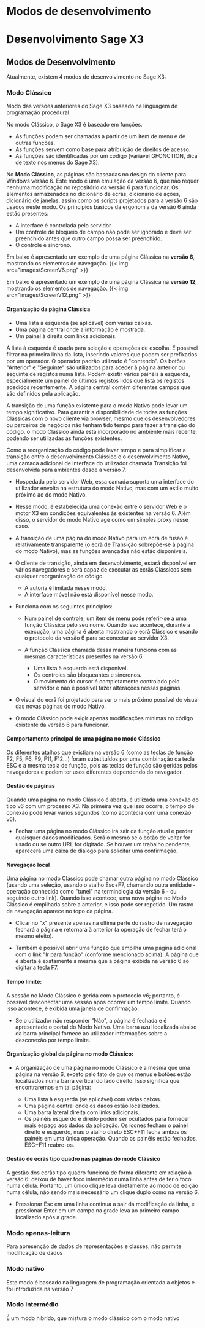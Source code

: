 # Modos de desenvolvimento

# Desenvolvimento Sage X3

## Modos de Desenvolvimento

Atualmente, existem 4 modos de desenvolvimento no Sage X3:
### Modo Clássico

Modo das versões anteriores do Sage X3 baseado na linguagem de programação procedural

No modo Clássico, o Sage X3 é baseado em funções.

- As funções podem ser chamadas a partir de um item de menu e de outras funções.
- As funções servem como base para atribuição de direitos de acesso.
- As funções são identificadas por um código (variável GFONCTION, dica de texto nos menus do Sage X3).

No **Modo Clássico**, as páginas são baseadas no design do cliente para Windows versão 6. Este modo é uma emulação da versão 6, que não requer nenhuma modificação no repositório da versão 6 para funcionar. Os elementos armazenados no dicionário de ecrãs, dicionário de ações, dicionário de janelas, assim como os scripts projetados para a versão 6 são usados neste modo.
Os princípios básicos da ergonomia da versão 6 ainda estão presentes:
- A interface é controlada pelo servidor.
- Um controle de bloqueio de campo não pode ser ignorado e deve ser preenchido antes que outro campo possa ser preenchido.
- O controle é síncrono.

Em baixo é apresentado um exemplo de uma página Clássica na **versão 6**, mostrando os elementos de navegação.
{{< img src="images/ScreenV6.png" >}}

Em baixo é apresentado um exemplo de uma página Clássica na **versão 12**, mostrando os elementos de navegação.
{{< img src="images/ScreenV12.png" >}}

#### Organização da página Clássica

- Uma lista à esquerda (se aplicável) com várias caixas.
- Uma página central onde a informação é mostrada.
- Um painel à direita com links adicionais.

A lista à esquerda é usada para seleção e operações de escolha. É possível filtrar na primeira linha da lista, inserindo valores que podem ser prefixados por um operador. O operador padrão utilizado é "contendo".
Os botões "Anterior" e "Seguinte" são utilizados para aceder à página anterior ou seguinte de registos numa lista.
Podem existir vários painéis à esquerda, especialmente um painel de últimos registos lidos que lista os registos acedidos recentemente.
A página central contém diferentes campos que são definidos pela aplicação.

A transição de uma função existente para o modo Nativo pode levar um tempo significativo. Para garantir a disponibilidade de todas as funções Clássicas com o novo cliente via browser, mesmo que os desenvolvedores ou parceiros de negócios não tenham tido tempo para fazer a transição do código, o modo Clássico ainda está incorporado no ambiente mais recente, podendo ser utilizadas as funções existentes.

Como a reorganização do código pode levar tempo e para simplificar a transição entre o desenvolvimento Clássico e o desenvolvimento Nativo, uma camada adicional de interface do utilizador chamada Transição foi desenvolvida para ambientes desde a versão 7.

- Hospedada pelo servidor Web, essa camada suporta uma interface do utilizador envolta na estrutura do modo Nativo, mas com um estilo muito próximo ao do modo Nativo.

- Nesse modo, é estabelecida uma conexão entre o servidor Web e o motor X3 em condições equivalentes às existentes na versão 6. Além disso, o servidor do modo Nativo age como um simples proxy nesse caso.

- A transição de uma página do modo Nativo para um ecrã de fusão é relativamente transparente (o ecrã de Transição sobrepõe-se à página do modo Nativo), mas as funções avançadas não estão disponíveis.

- O cliente de transição, ainda em desenvolvimento, estará disponível em vários navegadores e será capaz de executar as ecrãs Clássicos sem qualquer reorganização de código.
  - A autoria é limitada nesse modo.
  - A interface móvel não está disponível nesse modo.

- Funciona com os seguintes princípios:

  - Num painel de controle, um item de menu pode referir-se a uma função Clássica pelo seu nome. Quando isso acontece, durante a execução, uma página é aberta mostrando o ecrã Clássico e usando o protocolo da versão 6 para se conectar ao servidor X3.

  - A função Clássica chamada dessa maneira funciona com as mesmas características presentes na versão 6.

    - Uma lista à esquerda está disponível.
    - Os controles são bloqueantes e síncronos.
    - O movimento do cursor é completamente controlado pelo servidor e não é possível fazer alterações nessas páginas.

- O visual do ecrã foi projetado para ser o mais próximo possível do visual das novas páginas do modo Nativo.

- O modo Clássico pode exigir apenas modificações mínimas no código existente da versão 6 para funcionar.

#### Comportamento principal de uma página no modo Clássico

Os diferentes atalhos que existiam na versão 6 (como as teclas de função F2, F5, F6, F9, F11, F12...) foram substituídos por uma combinação da tecla ESC e a mesma tecla de função, pois as teclas de função são geridas pelos navegadores e podem ter usos diferentes dependendo do navegador.

#### Gestão de páginas

Quando uma página no modo Clássico é aberta, é utilizada uma conexão do tipo v6 com um processo X3. Na primeira vez que isso ocorre, o tempo de conexão pode levar vários segundos (como acontecia com uma conexão v6).

- Fechar uma página no modo Clássico irá sair da função atual e perder quaisquer dados modificados. Será o mesmo se o botão de voltar for usado ou se outro URL for digitado. Se houver um trabalho pendente, aparecerá uma caixa de diálogo para solicitar uma confirmação.

#### Navegação local

Uma página no modo Clássico pode chamar outra página no modo Clássico (usando uma seleção, usando o atalho Esc+F7, chamando outra entidade - operação conhecida como "tunel" na terminologia da versão 6 - ou seguindo outro link). Quando isso acontece, uma nova página no Modo Clássico é empilhada sobre a anterior, e isso pode ser repetido. Um rastro de navegação aparece no topo da página.

- Clicar no "x" presente apenas na última parte do rastro de navegação fechará a página e retornará à anterior (a operação de fechar terá o mesmo efeito).

- Também é possível abrir uma função que empilha uma página adicional com o link "Ir para função" (conforme mencionado acima). A página que é aberta é exatamente a mesma que a página exibida na versão 6 ao digitar a tecla F7.

#### Tempo limite:

A sessão no Modo Clássico é gerida com o protocolo v6; portanto, é possível desconectar uma sessão após ocorrer um tempo limite. Quando isso acontece, é exibida uma janela de confirmação.

- Se o utilizador não responder "Não", a página é fechada e é apresentado o portal do Modo Nativo. Uma barra azul localizada abaixo da barra principal fornece ao utilizador informações sobre a desconexão por tempo limite.

#### Organização global da página no modo Clássico:

- A organização de uma página no modo Clássico é a mesma que uma página na versão 6, exceto pelo fato de que os menus e botões estão localizados numa barra vertical do lado direito. Isso significa que encontraremos em tal página:

  - Uma lista à esquerda (se aplicável) com várias caixas.
  - Uma página central onde os dados estão localizados.
  - Uma barra lateral direita com links adicionais.
  - Os painéis esquerdo e direito podem ser ocultados para fornecer mais espaço aos dados da aplicação. Os ícones fecham o painel direito e esquerdo, mas o atalho direto ESC+F11 fecha ambos os painéis em uma única operação. Quando os painéis estão fechados, ESC+F11 reabre-os.

#### Gestão de ecrãs tipo quadro nas páginas do modo Clássico

A gestão dos ecrãs tipo quadro funciona de forma diferente em relação à versão 6: deixou de haver foco intermédio numa linha antes de ter o foco numa célula. Portanto, um único clique leva diretamente ao modo de edição numa célula, não sendo mais necessário um clique duplo como na versão 6.

- Pressionar Esc em uma linha continua a sair da modificação da linha, e pressionar Enter em um campo na grade leva ao primeiro campo localizado após a grade.

### Modo apenas-leitura

Para apresenção de dados de representações e classes, não permite modificação de dados

### Modo nativo

Este modo é baseado na linguagem de programação orientada a objetos e foi introduzida na versão 7

### Modo intermédio

É um modo hibrído, que mistura o modo clássico com o modo nativo


